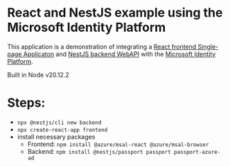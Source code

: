 # React and NestJS example using the Microsoft Identity Platform

This application is a demonstration of integrating a [React frontend Single-page Applicaton](https://react.dev/) and [NestJS backend WebAPI](https://nestjs.com/) with the [Microsoft Identity Platform](https://learn.microsoft.com/en-us/entra/identity-platform/v2-overview).

Built in Node v20.12.2

# Steps:

- `npx @nestjs/cli new backend`
- `npx create-react-app frontend`
- install necessary packages
  - Frontend: `npm install @azure/msal-react @azure/msal-browser`
  - Backend: `npm install @nestjs/passport passport passport-azure-ad`
